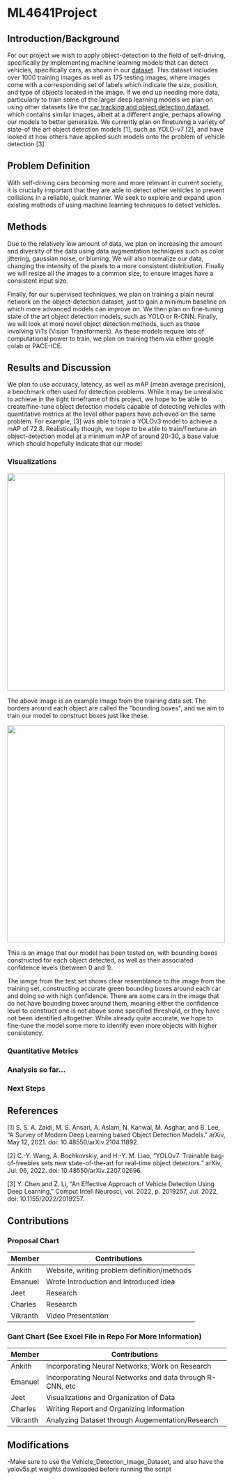 # ML4641Project

## Introduction/Background

For our project we wish to apply object-detection to the field of self-driving, specifically by implementing machine learning models that can detect vehicles, specifically cars, as shown in our [dataset](https://www.kaggle.com/datasets/sshikamaru/car-object-detection). This dataset includes over 1000 training images as well as 175 testing images, where images come with a corresponding set of labels which indicate the size, position, and type of objects located in the image. If we end up needing more data, particularly to train some of the larger deep learning models we plan on using other datasets like the [car tracking and object detection dataset](https://www.kaggle.com/datasets/trainingdatapro/cars-video-object-tracking), which contains similar images, albeit at a different angle, perhaps allowing our models to better generalize. We currently plan on finetuning a variety of state-of the art object detection models [1], such as YOLO-v7 [2], and have looked at how others have applied such models onto the problem of vehicle detection [3].

## Problem Definition

With self-driving cars becoming more and more relevant in current society, it is crucially important that they are able to detect other vehicles to prevent collisions in a reliable, quick manner. We seek to explore and expand upon existing methods of using machine learning techniques to detect vehicles.

## Methods

Due to the relatively low amount of data, we plan on increasing the amount and diversity of the data using data augmentation techniques such as color jittering, gaussian noise, or blurring. We will also normalize our data, changing the intensity of the pixels to a more consistent distribution. Finally we will resize all the images to a common size, to ensure images have a consistent input size.

Finally, for our supervised techniques, we plan on training a plain neural network on the object-detection dataset, just to gain a minimum baseline on which more advanced models can improve on. We then plan on fine-tuning state of the art object detection models, such as YOLO or R-CNN. Finally, we will look at more novel object detection methods, such as those involving ViTs (Vision Transformers). As these models require lots of computational power to train, we plan on training them via either google colab or PACE-ICE.

## Results and Discussion

We plan to use accuracy, latency, as well as mAP (mean average precision), a benchmark often used for detection problems. While it may be unrealistic to achieve in the tight timeframe of this project, we hope to be able to create/fine-tune object detection models capable of detecting vehicles with quantitative metrics at the level other papers have achieved on the same problem. For example, [3] was able to train a YOLOv3 model to achieve a mAP of 72.8. Realistically though, we hope to be able to train/finetune an object-detection model at a minimum mAP of around 20-30, a base value which should hopefully indicate that our model

### Visualizations

<img src="https://github.com/Duckierstone42/ML4641Project/assets/133888360/2f584184-7b0c-42ac-a7f5-93eff9030090.png" width="500" height="500">

The above image is an example image from the training data set. The borders around each object are called the "bounding boxes", and we aim to train our model to construct boxes just like these.

<img src="https://github.com/Duckierstone42/ML4641Project/assets/133888360/18645006-08c7-4c16-92da-2bce7a2ef88b.png" width="500" height="500">

This is an image that our model has been tested on, with bounding boxes constructed for each object detected, as well as their associated confidence levels (between 0 and 1).

The iamge from the test set shows clear resemblance to the image from the training set, constructing accurate green bounding boxes around each car and doing so with high confidence. There are some cars in the image that do not have bounding boxes around them, meaning either the confidence level to construct one is not above some specified threshold, or they have not been identified altogether. While already quite accurate, we hope to fine-tune the model some more to identify even more objects with higher consistency.

### Quantitative Metrics

### Analysis so far...

### Next Steps

## References

[1] S. S. A. Zaidi, M. S. Ansari, A. Aslam, N. Kanwal, M. Asghar, and B. Lee, “A Survey of Modern Deep Learning based Object Detection Models.” arXiv, May 12, 2021. doi: 10.48550/arXiv.2104.11892.

[2] C.-Y. Wang, A. Bochkovskiy, and H.-Y. M. Liao, “YOLOv7: Trainable bag-of-freebies sets new state-of-the-art for real-time object detectors.” arXiv, Jul. 06, 2022. doi: 10.48550/arXiv.2207.02696.

[3] Y. Chen and Z. Li, “An Effective Approach of Vehicle Detection Using Deep Learning,” Comput Intell Neurosci, vol. 2022, p. 2019257, Jul. 2022, doi: 10.1155/2022/2019257.

## Contributions

### Proposal Chart

| **Member** | **Contributions**                           |
| ---------- | ------------------------------------------- |
| Ankith     | Website, writing problem definition/methods |
| Emanuel    | Wrote Introduction and Introduced Idea      |
| Jeet       | Research                                    |
| Charles    | Research                                    |
| Vikranth   | Video Presentation                          |

### Gant Chart (See Excel File in Repo For More Information)

| **Member** | **Contributions**                                         |
| ---------- | --------------------------------------------------------- |
| Ankith     | Incorporating Neural Networks, Work on Research           |
| Emanuel    | Incorporating Neural Networks and data through R-CNN, etc |
| Jeet       | Visualizations and Organization of Data                   |
| Charles    | Writing Report and Organizing Information                 |
| Vikranth   | Analyzing Dataset through Augementation/Research          |

## Modifications

-Make sure to use the Vehicle_Detection_Image_Dataset, and also have the yolov5s.pt weights downloaded before running the script
